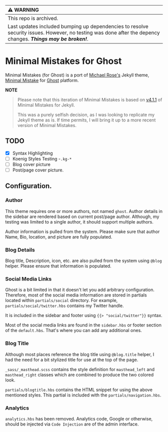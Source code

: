 | ⚠️ **WARNING**                     |
|:------------------------------------|
| This repo is archived. 
| Last updates included bumping up dependencies to resolve security issues. However, no testing was done after the depency changes. **_Things may be broken!_**. | 



# Minimal Mistakes for Ghost

Minimal Mistakes (for Ghost) is a port of [Michael Rose's](https://github.com/mmistakes) Jekyll theme, [Minimal Mistake](https://github.com/mmistakes/minimal-mistakes) for [Ghost](https://ghost.org/) platform. 


**NOTE**

  > Please note that this iteration of Minimal Mistakes is based on [v4.1.1](https://github.com/mmistakes/minimal-mistakes/tree/4.1.1)
of Minimal Mistakes for Jekyll.
  >
  >This was a purely selfish decision, as I was looking to replicate my Jekyll theme as is. If time permits, I will bring it up to a 
more recent version of Minimal Mistakes.



## TODO

 - [x] Syntax Highlighting
 - [ ] Koenig Styles Testing -`.kg-*`
 - [ ] Blog cover picture
 - [ ] Post/page cover picture.

## Configuration.

### Author

This theme requires one or more authors, not named `ghost`. Author details in the sidebar are rendered based on current post/page author.  Although, my testing was limited to a single author, it should support multiple authors.

Author information is pulled from the system. Please make sure that author Name, Bio, location, and picture are fully populated.

### Blog Details

Blog title, Description, icon, etc. are also pulled from the system using `@blog` helper. Please ensure that information is populated.

### Social Media Links

Ghost is a bit limited in that it doesn't let you add arbitrary configuration. Therefore, most of the social media information are stored in partials located within `partials/social` directory. For example, `partials/social/twitter.hbs` contains my Twitter handle.

It is included in the sidebar and footer using `{{> "social/twitter"}}` syntax.

Most of the social media links are found in the `sidebar.hbs` or footer section of the `default.hbs`. That's where you can add any additional ones.

### Blog Title

Although most places reference the blog title using `@blog.title` helper, I had the need for a bit stylized title for use at the top of the page. 

`_sass/_masthead.scss` contains the style definition for `masthead_left` and `masthead_right` classes which are combined to produce the two colored look.

`partials/blogtitle.hbs` contains the HTML snippet for using the above mentioned styles. This partial is included with the `partials/navigation.hbs`.

### Analytics

`analytics.hbs` has been removed. Analytics code, Google or otherwise, should be injected via `Code Injection` are of the admin interface.



